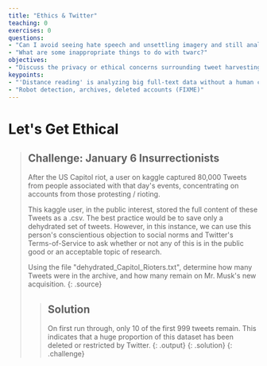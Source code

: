 ```yaml
---
title: "Ethics & Twitter"
teaching: 0
exercises: 0
questions:
- "Can I avoid seeing hate speech and unsettling imagery and still analyze twitter?"
- "What are some inappropriate things to do with twarc?"
objectives:
- "Discuss the privacy or ethical concerns surrounding tweet harvesting. (FIXME)"
keypoints:
- "'Distance reading' is analyzing big full-text data without a human consuming the words"
- "Robot detection, archives, deleted accounts (FIXME)"
---
```


# Let's Get Ethical



> ## Challenge: January 6 Insurrectionists
>
> After the US Capitol riot, a user on kaggle captured 80,000
> Tweets from people associated with that day's events, concentrating
> on accounts from those protesting / rioting.
> 
> This kaggle user, in the public interest, stored the full content of
> these Tweets as a .csv. The best practice would be to save only a 
> dehydrated set of tweets. However, in this instance, we can use this 
> person's conscientious objection to social norms and Twitter's
> Terms-of-Service to ask whether or not any of this is in the
> public good or an acceptable topic of research.
>
> Using the file "dehydrated_Capitol_Rioters.txt", determine how many
> Tweets were in the archive, and how many remain on Mr. Musk's new
> acquisition. 
> {: .source}
>
> > ## Solution
> > On first run through, only 10 of the first 999 tweets remain.
> > This indicates that a huge proportion of this dataset has
> > been deleted or restricted by Twitter.
> > {: .output}
> {: .solution}
{: .challenge}
